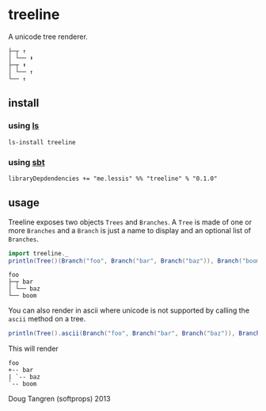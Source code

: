 # treeline

A unicode tree renderer.
    
    ├─┬ ↑
    │ └── ⬆
    ├─┬ ⬆
    │ └── ↑
    └── ↑

## install

### using [ls](http://ls.implicit.ly/#installing)

    ls-install treeline

### using [sbt](http://www.scala-sbt.org/)

    libraryDepdendencies += "me.lessis" %% "treeline" % "0.1.0"

## usage

Treeline exposes two objects `Trees` and `Branches`. A `Tree` is made of one or more `Branches` and a `Branch` is just a name to display and an optional list of `Branches`.

```scala
import treeline._
println(Tree()(Branch("foo", Branch("bar", Branch("baz")), Branch("boom"))))
```

    foo
    ├─┬ bar
    │ └── baz
    └── boom

You can also render in ascii where unicode is not supported by calling the `ascii` method on a tree.

```scala
println(Tree().ascii(Branch("foo", Branch("bar", Branch("baz")), Branch("boom"))))
```

This will render

    foo
    +-- bar
    | `-- baz
    `-- boom

Doug Tangren (softprops) 2013
